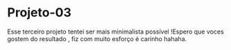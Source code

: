 # Projeto-03
Esse terceiro projeto tentei ser mais minimalista possível !Espero que voces gostem do resultado , fiz com muito esforço é carinho hahaha.
